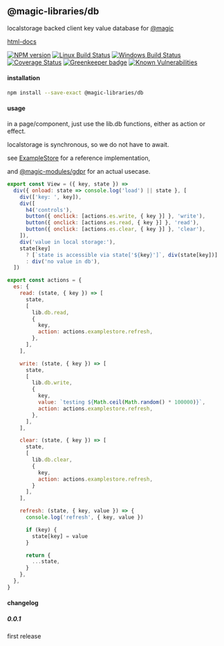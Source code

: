 ## @magic-libraries/db

localstorage backed client key value database for
[@magic](https://magic.github.io/core)

[html-docs](https://magic-libraries.github.io/db)

[![NPM version][npm-image]][npm-url]
[![Linux Build Status][travis-image]][travis-url]
[![Windows Build Status][appveyor-image]][appveyor-url]
[![Coverage Status][coveralls-image]][coveralls-url]
[![Greenkeeper badge][greenkeeper-image]][greenkeeper-url]
[![Known Vulnerabilities][snyk-image]][snyk-url]

#### <a name="install"></a>installation
```bash
npm install --save-exact @magic-libraries/db
```

#### <a name="usage"></a>usage
in a page/component, just use the lib.db functions, either as action or effect.

localstorage is synchronous, so we do not have to await.

see [ExampleStore](https://github.com/magic-libraries/db/tree/master/example/assets/ExampleStore) for a reference implementation,

and [@magic-modules/gdpr](https://github.com/magic-modules/gdpr) for an actual usecase.

```javascript
export const View = ({ key, state }) =>
  div({ onload: state => console.log('load') || state }, [
    div(['key: ', key]),
    div([
      h4('controls'),
      button({ onclick: [actions.es.write, { key }] }, 'write'),
      button({ onclick: [actions.es.read, { key }] }, 'read'),
      button({ onclick: [actions.es.clear, { key }] }, 'clear'),
    ]),
    div('value in local storage:'),
    state[key]
      ? [`state is accessible via state['${key}']`, div(state[key])]
      : div('no value in db'),
  ])

export const actions = {
  es: {
    read: (state, { key }) => [
      state,
      [
        lib.db.read,
        {
          key,
          action: actions.examplestore.refresh,
        },
      ],
    ],

    write: (state, { key }) => [
      state,
      [
        lib.db.write,
        {
          key,
          value: `testing ${Math.ceil(Math.random() * 100000)}`,
          action: actions.examplestore.refresh,
        },
      ],
    ],

    clear: (state, { key }) => [
      state,
      [
        lib.db.clear,
        {
          key,
          action: actions.examplestore.refresh,
        }
      ],
    ],

    refresh: (state, { key, value }) => {
      console.log('refresh', { key, value })

      if (key) {
        state[key] = value
      }

      return {
        ...state,
      }
    },
  },
}
```

#### changelog
##### 0.0.1
first release

[npm-image]: https://img.shields.io/npm/v/@magic-libraries/db.svg
[npm-url]: https://www.npmjs.com/package/@magic-libraries/db
[travis-image]: https://img.shields.io/travis/com/magic-libraries/db/master
[travis-url]: https://travis-ci.com/magic-libraries/db
[appveyor-image]: https://img.shields.io/appveyor/ci/magiclibraries/db/master.svg
[appveyor-url]: https://ci.appveyor.com/project/magiclibraries/db/branch/master
[coveralls-image]: https://coveralls.io/repos/github/magic-libraries/db/badge.svg
[coveralls-url]: https://coveralls.io/github/magic-libraries/db
[greenkeeper-image]: https://badges.greenkeeper.io/magic-libraries/db.svg
[greenkeeper-url]: https://badges.greenkeeper.io/magic-libraries/db.svg
[snyk-image]: https://snyk.io/test/github/magic-libraries/db/badge.svg
[snyk-url]: https://snyk.io/test/github/magic-libraries/db
